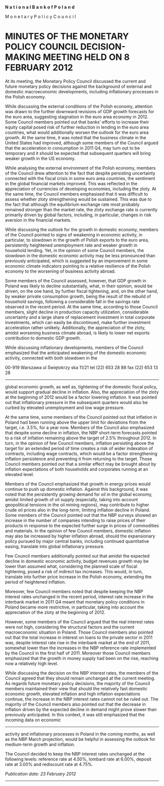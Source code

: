 **N** **a** **t** **i** **o** **n** **a** **l** **B** **a** **n** **k** **o** **f** **P** **o** **l** **a** **n** **d**

M o n e t a r y P o l i c y C o u n c i l

# MINUTES OF THE MONETARY POLICY COUNCIL DECISION-MAKING MEETING HELD ON 8 FEBRUARY 2012

At its meeting, the Monetary Policy Council discussed the current and future monetary policy
decisions against the background of external and domestic macroeconomic developments, including
inflationary processes in the Polish economy.

While discussing the external conditions of the Polish economy, attention was drawn to the further
downward revisions of GDP growth forecasts for the euro area, suggesting stagnation in the euro
area economy in 2012. Some Council members pointed out that banks’ efforts to increase their
equity capital posed risk of further reduction in lending in the euro area countries, what would
additionally worsen the outlook for the euro area growth. At the same time, it was noted that the
business climate in the United States had improved, although some members of the Council argued
that the acceleration in consumption in 2011 Q4, may turn out to be temporary and it should be
expected that subsequent quarters will bring weaker growth in the US economy.

While analysing the external environment of the Polish economy, members of the Council drew
attention to the fact that despite persisting uncertainty connected with the fiscal crisis in some euro
area countries, the sentiment in the global financial markets improved. This was reflected in the
appreciation of currencies of developing economies, including the zloty. At the same time, the
Council members emphasised that it was difficult to assess whether zloty strengthening would be
sustained. This was due to the fact that although the equilibrium exchange rate most probably
remained stronger than the market rate, the zloty exchange rate is currently primarily driven by
global factors, including, in particular, changes in risk aversion in the financial markets.

While discussing the outlook for the growth in domestic economy, members of the Council pointed
to signs of weakening in economic activity, in particular, to slowdown in the growth of Polish
exports to the euro area, persistently heightened unemployment rate and weaker growth in
household lending. Yet, in the opinion of some Council members, the slowdown in the domestic
economic activity may be less pronounced than previously anticipated, which is suggested by an
improvement in some economic climate indicators pointing to a relative resilience of the Polish
economy to the worsening of business activity abroad.

Some members of the Council assessed, however, that GDP growth in Poland was likely to decline
substantially, what, in their opinion, would be driven, on the one hand, by further fiscal tightening,
and, on the other hand, by weaker private consumption growth, being the result of the rebuild of
household savings, following a considerable fall in the savings rate observed in the recent period.
At the same time, according to those Council members, slight decline in production capacity
utilization, considerable uncertainty and a large share of replacement investment in total corporate
investments, which can easily be discontinued, make further investment acceleration rather
unlikely. Additionally, the appreciation of the zloty, amidst worsening business climate abroad, is
likely to lower net exports contribution to domestic GDP growth.

While discussing inflationary developments, members of the Council emphasized that the
anticipated weakening of the domestic economic activity, connected with both slowdown in the

00-919 Warszawa ul Świętokrzy ska 11/21 tel (22) 653 28 88 fax (22) 653 13 28


-----

global economic growth, as well as, tightening of the domestic fiscal policy, would support gradual
decline in inflation. Also, the appreciation of the zloty at the beginning of 2012 would be a factor
lowering inflation. It was pointed out that inflationary pressure in the subsequent quarters would
also be curbed by elevated unemployment and low wage pressure.

At the same time, some members of the Council pointed out that inflation in Poland had been
running above the upper limit for deviations from the target, i.e. 3.5%, for a year now. Members of
the Council also emphasized that despite some decline in inflation, the NBP short-term forecasts
pointed to a risk of inflation remaining above the target of 2.5% throughout 2012. In turn, in the
opinion of few Council members, inflation persisting above the target for an extended period of
time creates a risk of wider indexation of contracts, including wage contracts, which would be a
factor strengthening inflation persistence and preventing it from returning to the target. Those
Council members pointed out that a similar effect may be brought about by inflation expectations of
both households and corporates running at an elevated level.

Members of the Council emphasized that growth in energy prices would continue to push up
domestic inflation. Against this background, it was noted that the persistently growing demand for
oil in the global economy, amidst limited growth of oil supply (especially, taking into account
geopolitical tensions in the oil mining regions), may contribute to higher crude oil prices also in the
long-term, limiting inflation decline in Poland. Some members of the Council pointed out that the
NBP surveys showed an increase in the number of companies intending to raise prices of their
products in response to the expected further surge in prices of commodities and materials. In the
opinion of few Council members, domestic inflation may also be increased by higher inflation
abroad, should the expansionary policy pursued by major central banks, including continued
quantitative easing, translate into global inflationary pressure.

Few Council members additionally pointed out that amidst the expected decline in domestic
economic activity, budget revenues growth may be lower than assumed what, considering the
planned scale of fiscal tightening, posed a risk of indirect tax increases. This would, in turn,
translate into further price increase in the Polish economy, extending the period of heightened
inflation.

Moreover, few Council members noted that despite keeping the NBP interest rates unchanged in the
recent period, interest rate increase in the interbank market in 2011 Q4 meant that monetary policy
conditions in Poland became more restrictive, in particular, taking into account the appreciation of
the zloty at the beginning of 2012.

However, some members of the Council argued that the real interest rates were not high,
considering the structural factors and the current macroeconomic situation in Poland. Those Council
members also pointed out that the total increase in interest on loans to the private sector in 2011
was, despite interest rate rise in the interbank market at the end of 2011, somewhat lower than the
increases in the NBP reference rate implemented by the Council in the first half of 2011. Moreover
those Council members emphasized that the growth in money supply had been on the rise, reaching
now a relatively high level.

While discussing the decision on the NBP interest rates, the members of the Council agreed that
they should remain unchanged at the current meeting. As regards future monetary policy decisions,
the majority of the Council members maintained their view that should the relatively fast domestic
economic growth, elevated inflation and high inflation expectations continue, the increase in the
NBP interest rates cannot not be ruled out. The majority of the Council members also pointed out
that the decrease in inflation driven by the expected decline in demand might prove slower than
previously anticipated. In this context, it was still emphasized that the incoming data on economic


-----

activity and inflationary processes in Poland in the coming months, as well as the NBP March
projection, would be helpful in assessing the outlook for medium-term growth and inflation.

The Council decided to keep the NBP interest rates unchanged at the following levels: reference
rate at 4.50%, lombard rate at 6.00%, deposit rate at 3.00% and rediscount rate at 4.75%.

_Publication date: 23 February 2012_


-----

